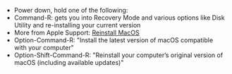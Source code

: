 ---
---

- Power down, hold one of the following:
- Command-R: gets you into Recovery Mode and various options like Disk Utility and re-installing your current version
- More from Apple Support: [Reinstall MacOS](https://support.apple.com/en-ca/guide/mac-help/mchlp1599/mac)
- Option-Command-R: "Install the latest version of macOS compatible with your computer"
- Option-Shift-Command-R: "Reinstall your computer’s original version of macOS (including available updates)"